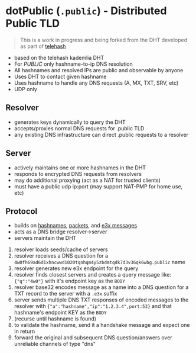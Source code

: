 # dotPublic (`.public`) - Distributed Public TLD

> This is a work in progress and being forked from the DHT developed as part of [telehash](http://telehash.org/)

* based on the telehash kademlia DHT
* For *PUBLIC* only hashname-to-ip DNS resolution
* All hashnames and resolved IPs are public and observable by anyone
* Uses DHT to contact given hashname
* Uses hashname to handle any DNS requests (A, MX, TXT, SRV, etc)
* UDP only

## Resolver

* generates keys dynamically to query the DHT
* accepts/proxies normal DNS requests for .public TLD
* any existing DNS infrastructure can direct .public requests to a resolver

## Server

* actively maintains one or more hashnames in the DHT
* responds to encrypted DNS requests from resolvers
* may do additional proxying (act as a NAT for trusted clients)
* must have a public udp ip:port (may support NAT-PMP for home use, etc)

## Protocol

* builds on [hashnames](), [packets](), and [e3x messages]()
* acts as a DNS bridge resolver->server
* servers maintain the DHT

1. resolver loads seeds/cache of servers
2. resolver receives a DNS question for a `4w0fh69ad6d1xhncwwd1020tqnhqm4y5zbdmtqdk7d3v36qk6wbg.public` name
3. resolver generates new e3x endpoint for the query
4. resolver finds closest servers and creates a query message like: `{"q":"4w0"}` with it's endpoint key as the `BODY`
5. resolver base32 encodes message as a name into a DNS question for a TXT record to the server with a `.e3x` suffix
6. server sends multiple DNS TXT responses of encoded messages to the resolver with `{"a":"hashname","ip":"1.2.3.4",port:53}` and that hashname's endpoint KEY as the `BODY`
7. (recurse until hashname is found)
8. to validate the hashname, send it a handshake message and expect one in return
9. forward the original and subsequent DNS question/answers over unreliable channels of type "dns"
